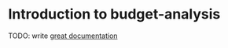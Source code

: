 # Introduction to budget-analysis

TODO: write [great documentation](http://jacobian.org/writing/what-to-write/)
